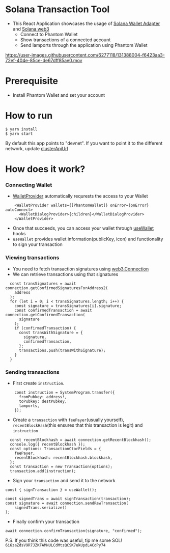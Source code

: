 # Solana Transaction Tool

- This React Application showcases the usage of [Solana Wallet Adapter](https://github.com/solana-labs/wallet-adapter) and [Solana web3](https://github.com/solana-labs/solana-web3.js)
  - Connect to Phantom Wallet
  - Show transactions of a connected account
  - Send lamports through the application using Phantom Wallet



https://user-images.githubusercontent.com/6277118/131388004-f6423aa3-72ef-404e-85ce-de67dff85ae0.mov

# Prerequisite

- Install Phantom Wallet and set your account 

# How to run

```
$ yarn install
$ yarn start
```

By default this app points to "devnet". If you want to point it to the different network, update [clusterApiUrl](https://github.com/tomoima525/solana-transaction-tool/blob/main/src/screens/Home.tsx#L23)

# How does it work?
### Connecting Wallet

- [WalletProvider](https://github.com/tomoima525/solana-transaction-tool/blob/main/src/components/Wallet.tsx#L32-L33) automatically requrests the access to your Wallet

```
    <WalletProvider wallets={[PhantomWallet]} onError={onError} autoConnect>
      <WalletDialogProvider>{children}</WalletDialogProvider>
    </WalletProvider>
```

- Once that succeeds, you can access your wallet through [useWallet](https://github.com/tomoima525/solana-transaction-tool/blob/main/src/screens/Home.tsx#L26) hooks 
- `useWallet` provides wallet information(publicKey, icon) and functionality to sign your transaction

### Viewing transactions

- You need to fetch transaction signatures using [web3.Connection](https://github.com/tomoima525/solana-transaction-tool/blob/main/src/web3/transaction.ts#L11)
- We can retrieve transactions using that signatures
```
  const transSignatures = await connection.getConfirmedSignaturesForAddress2(
    address
  );
  for (let i = 0; i < transSignatures.length; i++) {
    const signature = transSignatures[i].signature;
    const confirmedTransaction = await connection.getConfirmedTransaction(
      signature
    );
    if (confirmedTransaction) {
      const transWithSignature = {
        signature,
        confirmedTransaction,
      };
      transactions.push(transWithSignature);
    }
  }
```

### Sending transactions
- First create `instruction`.
```
    const instruction = SystemProgram.transfer({
      fromPubkey: address!,
      toPubkey: destPubkey,
      lamports,
    });
```

- Create a `transaction` with `feePayer`(usually yourself), `recentBlockHash`(this ensures that this transaction is legit) and `instruction`

```
  const recentBlockhash = await connection.getRecentBlockhash();
  console.log({ recentBlockhash });
  const options: TransactionCtorFields = {
    feePayer,
    recentBlockhash: recentBlockhash.blockhash,
  };
  const transaction = new Transaction(options);
  transaction.add(instruction);
```

- Sign your `transaction` and send it to the network
```
const { signTransaction } = useWallet();

const signedTrans = await signTransaction(transaction);
const signature = await connection.sendRawTransaction(
    signedTrans.serialize()
);
```

- Finally confirm your transaction

```
await connection.confirmTransaction(signature, "confirmed");
```

P.S. If you think this code was useful, tip me some SOL!  `6i6zaZdsV9R7JZKFAMNULCdMtzQCSK7ukUpdL4CdPy74`

